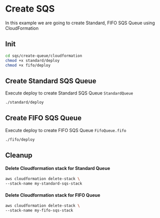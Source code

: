 # Create SQS
In this example we are going to create Standard, FIFO SQS Queue using CloudFormation

## Init
```sh
cd sqs/create-queue/cloudformation
chmod +x standard/deploy
chmod +x fifo/deploy
```

## Create Standard SQS Queue 
Execute deploy to create Standard SQS Queue `StandardQueue`
```sh
./standard/deploy
```

## Create FIFO SQS Queue 
Execute deploy to create FIFO SQS Queue `FifoQueue.fifo`
```sh
./fifo/deploy
```

## Cleanup
#### Delete Cloudformation stack for Standard Queue
```sh
aws cloudformation delete-stack \
--stack-name my-standard-sqs-stack
```

#### Delete Cloudformation stack for FIFO Queue
```sh
aws cloudformation delete-stack \
--stack-name my-fifo-sqs-stack
```
